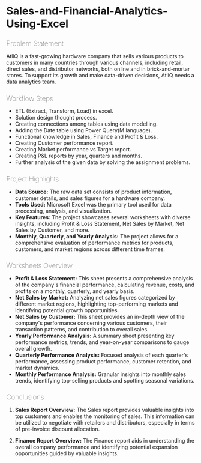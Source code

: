 # Sales-and-Financial-Analytics-Using-Excel

<h2 style="font-size: 18px; font-weight: lighter;">Problem Statement</h2>

AtliQ is a fast-growing hardware company that sells various products to customers in many countries through various channels, including retail, direct sales, and distributor networks, both online and in brick-and-mortar stores. To support its growth and make data-driven decisions, AtliQ needs a data analytics team.

<h2 style="font-size: 18px; font-weight: lighter;">Workflow Steps</h2>

* ETL (Extract, Transform, Load) in excel.
* Solution design thought process.
* Creating connections among tables using data modelling.
* Adding the Date table using Power Query(M language).
* Functional knowledge in Sales, Finance and Profit & Loss.
* Creating Customer performance report.
* Creating Market performance vs Target report.
* Creating P&L reports by year, quarters and months.
* Further analysis of the given data by solving the assignment problems.


<h2 style="font-size: 18px; font-weight: lighter;">Project Highlights</h2>

* **Data Source:** The raw data set consists of product information, customer details, and sales figures for a hardware company.
* **Tools Used:** Microsoft Excel was the primary tool used for data processing, analysis, and visualization.
* **Key Features:** The project showcases several worksheets with diverse insights, including Profit & Loss Statement, Net Sales by Market, Net Sales by Customer, and more.
* **Monthly, Quarterly, and Yearly Analysis:** The project allows for a comprehensive evaluation of performance metrics for products, customers, and market regions across different time frames.
  
<h2 style="font-size: 18px; font-weight: lighter;">Worksheets Overview</h2>

* **Profit & Loss Statement:** This sheet presents a comprehensive analysis of the company's financial performance, calculating revenue, costs, and profits on a monthly, quarterly, and yearly basis.
* **Net Sales by Market:** Analyzing net sales figures categorized by different market regions, highlighting top-performing markets and identifying potential growth opportunities.
* **Net Sales by Customer:** This sheet provides an in-depth view of the company's performance concerning various customers, their transaction patterns, and contribution to overall sales.
* **Yearly Performance Analysis:** A summary sheet presenting key performance metrics, trends, and year-on-year comparisons to gauge overall growth.
* **Quarterly Performance Analysis:** Focused analysis of each quarter's performance, assessing product performance, customer retention, and market dynamics.
* **Monthly Performance Analysis:** Granular insights into monthly sales trends, identifying top-selling products and spotting seasonal variations.

<h2 style="font-size: 18px; font-weight: lighter;">Conclusions</h2>

1. **Sales Report Overview:**
   The Sales report provides valuable insights into top customers and enables the monitoring of sales. This information can be utilized to negotiate with retailers and distributors, especially in terms of pre-invoice discount allocation.

2. **Finance Report Overview:**
   The Finance report aids in understanding the overall company performance and identifying potential expansion opportunities guided by valuable insights.






  
